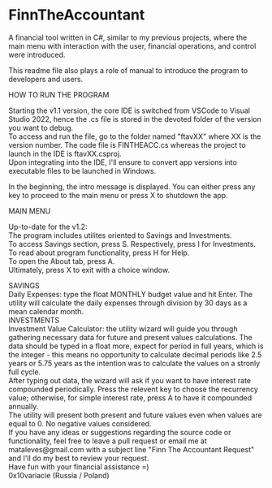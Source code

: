 # FinnTheAccountant<div>
A financial tool written in C#, similar to my previous projects, where the main menu with interaction with the user, financial operations, and control were introduced.<div>

This readme file also plays a role of manual to introduce the program to developers and users.<div>

HOW TO RUN THE PROGRAM<div>
Starting the v1.1 version, the core IDE is switched from VSCode to Visual Studio 2022, hence the .cs file is stored in the devoted folder of the version you want to debug.<div>
To access and run the file, go to the folder named "ftavXX" where XX is the version number. The code file is FINTHEACC.cs whereas the project to launch in the IDE is ftavXX.csproj.<div>
Upon integrating into the IDE, I'll ensure to convert app versions into executable files to be launched in Windows.<div>

In the beginning, the intro message is displayed. You can either press any key to proceed to the main menu or press X to shutdown the app.<div>

MAIN MENU<div>
Up-to-date for the v1.2:<div>
The program includes utilites oriented to Savings and Investments.<div>
To access Savings section, press S. Respectively, press I for Investments.<div>
To read about program functionality, press H for Help.<div>
To open the About tab, press A.<div>
Ultimately, press X to exit with a choice window.<div>
<div>
SAVINGS<div>
Daily Expenses: type the float MONTHLY budget value and hit Enter. The utility will calculate the daily expenses through division by 30 days as a mean calendar month.<div>
<div>
INVESTMENTS<div>
Investment Value Calculator: the utility wizard will guide you through gathering necessary data for future and present values calculations. The data should be typed in a float more, expect for period in full years, which is the integer - this means no opportunity to calculate decimal periods like 2.5 years or 5.75 years as the intention was to calculate the values on a stronly full cycle.<div>
After typing out data, the wizard will ask if you want to have interest rate compounded periodically. Press the relevent key to choose the recurrency value; otherwise, for simple interest rate, press A to have it compounded annually.<div>
The utility will present both present and future values even when values are equal to 0. No negative values considered.<div>
<div>
If you have any ideas or suggestions regarding the source code or functionality, feel free to leave a pull request or email me at mataleves@gmail.com with a subject line "Finn The Accountant Request" and I'll do my best to review your request.<div>
<div>
Have fun with your financial assistance =)<div>
0x10variacie (Russia / Poland)<div>
